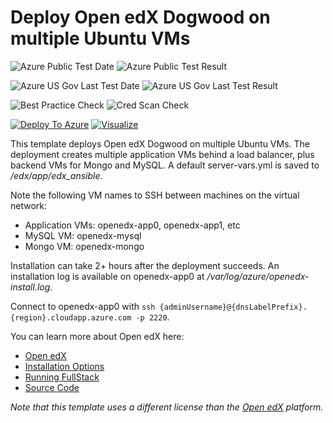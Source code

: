 # Deploy Open edX Dogwood on multiple Ubuntu VMs

![Azure Public Test Date](https://azurequickstartsservice.blob.core.windows.net/badges/openedx-scalable-ubuntu/PublicLastTestDate.svg)
![Azure Public Test Result](https://azurequickstartsservice.blob.core.windows.net/badges/openedx-scalable-ubuntu/PublicDeployment.svg)

![Azure US Gov Last Test Date](https://azurequickstartsservice.blob.core.windows.net/badges/openedx-scalable-ubuntu/FairfaxLastTestDate.svg)
![Azure US Gov Last Test Result](https://azurequickstartsservice.blob.core.windows.net/badges/openedx-scalable-ubuntu/FairfaxDeployment.svg)

![Best Practice Check](https://azurequickstartsservice.blob.core.windows.net/badges/openedx-scalable-ubuntu/BestPracticeResult.svg)
![Cred Scan Check](https://azurequickstartsservice.blob.core.windows.net/badges/openedx-scalable-ubuntu/CredScanResult.svg)

[![Deploy To Azure](https://raw.githubusercontent.com/fathym-it/azure-quickstart-templates/master/1-CONTRIBUTION-GUIDE/images/deploytoazure.svg?sanitize=true)](https://portal.azure.com/#create/Microsoft.Template/uri/https%3A%2F%2Fraw.githubusercontent.com%2Ffathym-it%2Fazure-quickstart-templates%2Fmaster%2Fopenedx-scalable-ubuntu%2Fazuredeploy.json)  [![Visualize](https://raw.githubusercontent.com/fathym-it/azure-quickstart-templates/master/1-CONTRIBUTION-GUIDE/images/visualizebutton.svg?sanitize=true)](http://armviz.io/#/?load=https%3A%2F%2Fraw.githubusercontent.com%2Ffathym-it%2Fazure-quickstart-templates%2Fmaster%2Fopenedx-scalable-ubuntu%2Fazuredeploy.json)

This template deploys Open edX Dogwood on multiple Ubuntu VMs. The deployment creates multiple application VMs behind a load balancer, plus backend VMs for Mongo and MySQL. A default server-vars.yml is saved to */edx/app/edx_ansible*.

Note the following VM names to SSH between machines on the virtual network:
- Application VMs: openedx-app0, openedx-app1, etc
- MySQL VM: openedx-mysql
- Mongo VM: openedx-mongo

Installation can take 2+ hours after the deployment succeeds. An installation log is available on openedx-app0 at */var/log/azure/openedx-install.log*.

Connect to openedx-app0 with `ssh {adminUsername}@{dnsLabelPrefix}.{region}.cloudapp.azure.com -p 2220`.

You can learn more about Open edX here:
- [Open edX](https://open.edx.org)
- [Installation Options](https://openedx.atlassian.net/wiki/display/OpenOPS/Open+edX+Installation+Options)
- [Running FullStack](https://openedx.atlassian.net/wiki/display/OpenOPS/Running+Fullstack)
- [Source Code](https://github.com/edx/edx-platform)

*Note that this template uses a different license than the [Open edX](https://github.com/edx/edx-platform/blob/master/LICENSE) platform.*


